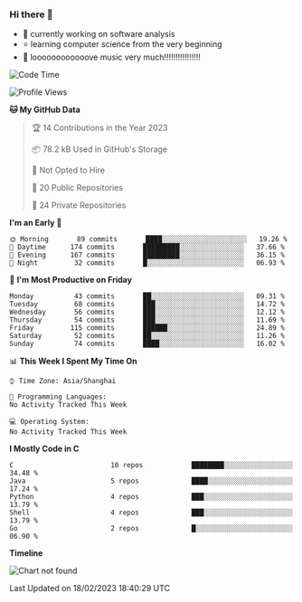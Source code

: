 ### Hi there 👋

<!--
**rbamb/rbamb** is a ✨ _special_ ✨ repository because its `README.md` (this file) appears on your GitHub profile.

Here are some ideas to get you started:

- 🔭 I’m currently working on ...
- 🌱 I’m currently learning ...
- 👯 I’m looking to collaborate on ...
- 🤔 I’m looking for help with ...
- 💬 Ask me about ...
- 📫 How to reach me: ...
- 😄 Pronouns: ...
- ⚡ Fun fact: ...
-->

* :rocket: currently working on software analysis
* :star: learning computer science from the very beginning
* :musical_note: loooooooooooove music very much!!!!!!!!!!!!!!!!

<!--START_SECTION:waka-->
![Code Time](http://img.shields.io/badge/Code%20Time-0%20secs-blue)

![Profile Views](http://img.shields.io/badge/Profile%20Views-0-blue)

**🐱 My GitHub Data** 

> 🏆 14 Contributions in the Year 2023
 > 
> 📦 78.2 kB Used in GitHub's Storage 
 > 
> 🚫 Not Opted to Hire
 > 
> 📜 20 Public Repositories 
 > 
> 🔑 24 Private Repositories  
 > 
**I'm an Early 🐤** 

```text
🌞 Morning       89 commits       ████░░░░░░░░░░░░░░░░░░░░░   19.26 % 
🌆 Daytime      174 commits       █████████░░░░░░░░░░░░░░░░   37.66 % 
🌃 Evening      167 commits       █████████░░░░░░░░░░░░░░░░   36.15 % 
🌙 Night         32 commits       █░░░░░░░░░░░░░░░░░░░░░░░░   06.93 % 

```
📅 **I'm Most Productive on Friday** 

```text
Monday          43 commits       ██░░░░░░░░░░░░░░░░░░░░░░░   09.31 % 
Tuesday         68 commits       ███░░░░░░░░░░░░░░░░░░░░░░   14.72 % 
Wednesday       56 commits       ███░░░░░░░░░░░░░░░░░░░░░░   12.12 % 
Thursday        54 commits       ███░░░░░░░░░░░░░░░░░░░░░░   11.69 % 
Friday         115 commits       ██████░░░░░░░░░░░░░░░░░░░   24.89 % 
Saturday        52 commits       ██░░░░░░░░░░░░░░░░░░░░░░░   11.26 % 
Sunday          74 commits       ████░░░░░░░░░░░░░░░░░░░░░   16.02 % 

```


📊 **This Week I Spent My Time On** 

```text
⌚︎ Time Zone: Asia/Shanghai

💬 Programming Languages: 
No Activity Tracked This Week

💻 Operating System: 
No Activity Tracked This Week

```

**I Mostly Code in C** 

```text
C                        10 repos            ████████░░░░░░░░░░░░░░░░░   34.48 % 
Java                     5 repos             ████░░░░░░░░░░░░░░░░░░░░░   17.24 % 
Python                   4 repos             ███░░░░░░░░░░░░░░░░░░░░░░   13.79 % 
Shell                    4 repos             ███░░░░░░░░░░░░░░░░░░░░░░   13.79 % 
Go                       2 repos             █░░░░░░░░░░░░░░░░░░░░░░░░   06.90 % 

```


**Timeline**

![Chart not found](https://raw.githubusercontent.com/rbamb/rbamb/main/charts/bar_graph.png) 


 Last Updated on 18/02/2023 18:40:29 UTC
<!--END_SECTION:waka-->
